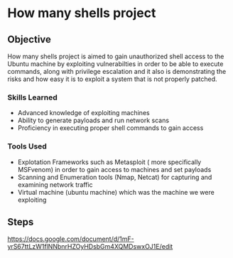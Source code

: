 # How many shells project

## Objective 

How many shells project is aimed to gain unauthorized shell access to the Ubuntu machine by exploiting vulnerabilties in order to be able to execute commands, along with privilege escalation and it also is demonstrating the risks and how easy it is to exploit a system that is not properly patched. 

### Skills Learned 

- Advanced knowledge of exploiting machines
- Ability to generate payloads and run network scans
- Proficiency in executing proper shell commands to gain access

### Tools Used  

- Explotation Frameworks such as Metasploit ( more specifically MSFvenom) in order to gain access to machines and set payloads 
- Scanning and Enumeration tools (Nmap, Netcat) for capturing and examining network traffic 
- Virtual machine (ubuntu machine) which was the machine we were exploiting

## Steps 

https://docs.google.com/document/d/1mF-yrS67ttLzW1flNNbnrHZOyHDsbGm4XQMDswxOJ1E/edit 
 
